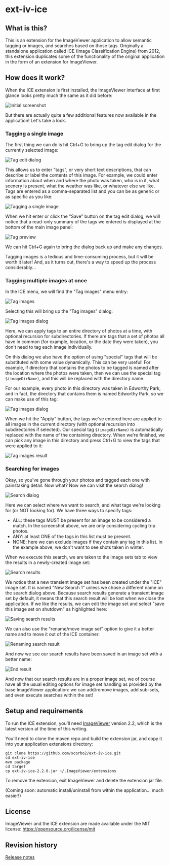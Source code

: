 # ext-iv-ice

## What is this?
This is an extension for the ImageViewer application to allow semantic tagging or images, and searches
based on those tags. Originally a standalone application called ICE (Image Classification Engine) from 2012, this
extension duplicates some of the functionality of the original application in the form of an extension
for ImageViewer.

## How does it work?
When the ICE extension is first installed, the ImageViewer interface at first glance looks pretty much the
same as it did before:

![Initial screenshot](docs/screenshot01.jpg)

But there are actually quite a few additional features now available in the application! Let's take a look.

### Tagging a single image

The first thing we can do is hit Ctrl+G to bring up the tag edit dialog for the currently selected image:

![Tag edit dialog](docs/screenshot02.jpg)

This allows us to enter "tags", or very short text descriptions, that can describe or label the contents of
this image. For example, we could enter information about when and where the photo was taken, who is in it,
what scenery is present, what the weather was like, or whatever else we like. Tags are entered as a comma-separated
list and you can be as generic or as specific as you like:

![Tagging a single image](docs/screenshot03.jpg)

When we hit enter or click the "Save" button on the tag edit dialog, we will notice that a read-only summary
of the tags we entered is displayed at the bottom of the main image panel:

![Tag preview](docs/screenshot04.jpg)

We can hit Ctrl+G again to bring the dialog back up and make any changes.

Tagging images is a tedious and time-consuming process, but it will be worth it later! And, as it turns out,
there's a way to speed up the process considerably...

### Tagging multiple images at once

In the ICE menu, we will find the "Tag images" menu entry:

![Tag images](docs/screenshot05.jpg)

Selecting this will bring up the "Tag images" dialog:

![Tag images dialog](docs/screenshot06.jpg)

Here, we can apply tags to an entire directory of photos at a time, with optional recursion for subdirectories.
If there are tags that a set of photos all have in common (for example, location, or the date they were taken),
you don't need to tag each image individually. 

On this dialog we also have the option of using "special" tags that will be substituted with some value 
dynamically. This can be very useful! For example, if directory that contains the photos to be tagged is named
after the location where the photos were taken, then we can use the special tag `$(imageDirName)`, and this
will be replaced with the directory name.

For our example, every photo in this directory was taken in Edworthy Park, and in fact, the directory that
contains them is named Edworthy Park, so we can make use of this tag:

![Tag images dialog](docs/screenshot07.jpg)

When we hit the "Apply" button, the tags we've entered here are applied to all images in the current directory
(with optional recursion into subdirectories if selected). Our special tag `$(imageDirName)` is automatically
replaced with the name of the containing directory. When we're finished, we can pick any image in this directory
and press Ctrl+G to view the tags that were applied to it:

![Tag images result](docs/screenshot08.jpg)

### Searching for images

Okay, so you've gone through your photos and tagged each one with painstaking detail. Now what? Now we can
visit the search dialog!

![Search dialog](docs/screenshot09.jpg)

Here we can select where we want to search, and what tags we're looking for (or NOT looking for). We have
three ways to specify tags:

- ALL: these tags MUST be present for an image to be considered a match. In the screenshot above, we are only considering cycling trip photos.
- ANY: at least ONE of the tags in this list must be present. 
- NONE: here we can exclude images if they contain any tag in this list. In the example above, we don't want to see shots taken in winter.

When we execute this search, we are taken to the Image sets tab to view the results in a newly-created image set:

![Search results](docs/screenshot10.jpg)

We notice that a new transient image set has been created under the "ICE" image set. It is named "New Search 1" unless
we chose a different name on the search dialog above. Because search results generate a transient image set by default,
it means that this search result will be lost when we close the application. If we like the results, we can 
edit the image set and select "save this image set on shutdown" as highlighted here:

![Saving search results](docs/screenshot11.jpg)

We can also use the "rename/move image set" option to give it a better name and to move it out of the ICE container:

![Renaming search result](docs/screenshot12.jpg)

And now we see our search results have been saved in an image set with a better name:

![End result](docs/screenshot13.jpg)

And now that our search results are in a proper image set, we of course have all the usual editing options for
image set handling as provided by the base ImageViewer application: we can add/remove images, add sub-sets,
and even execute searches within the set!

## Setup and requirements

To run the ICE extension, you'll need [ImageViewer](https://github.com/scorbo2/imageviewer) version 2.2, which
is the latest version at the time of this writing.

You'll need to clone the maven repo and build the extension jar, and copy it into your application extensions
directory:

```shell
git clone https://github.com/scorbo2/ext-iv-ice.git
cd ext-iv-ice
mvn package
cd target
cp ext-iv-ice-2.2.0.jar ~/.ImageViewer/extensions
```

To remove the extension, exit ImageViewer and delete the extension jar file. 

(Coming soon: automatic install/uninstall from within the application... much easier!)

## License

ImageViewer and the ICE extension are made available under the MIT license: https://opensource.org/license/mit

## Revision history

[Release notes](src/main/resources/ca/corbett/imageviewer/extensions/ice/ReleaseNotes.txt)
